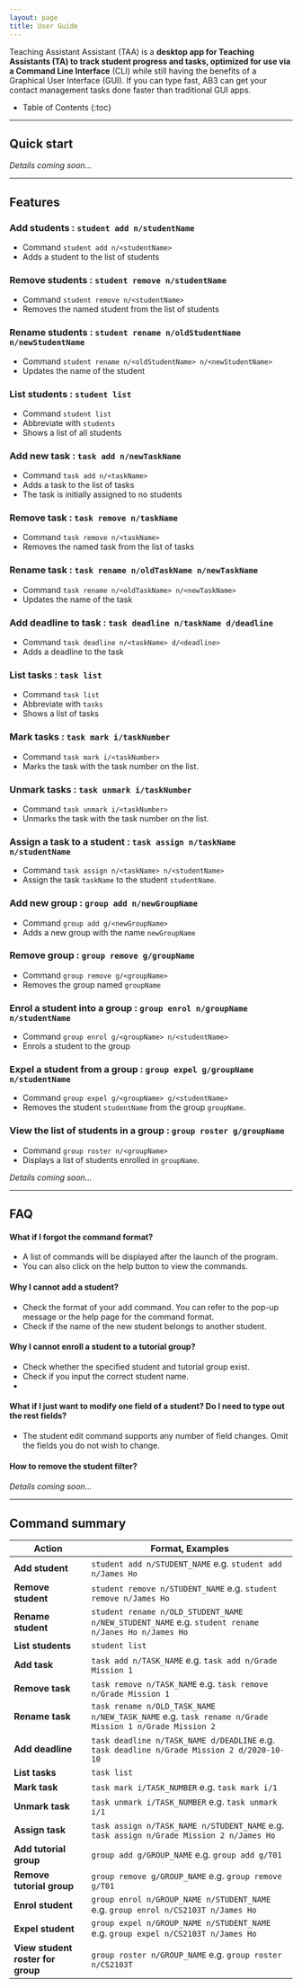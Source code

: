 ```yaml
---
layout: page
title: User Guide
---
```


Teaching Assistant Assistant (TAA) is a **desktop app for Teaching Assistants (TA) to track student progress and tasks,
optimized for use via a Command Line Interface** (CLI) while still having the
benefits of a Graphical User Interface (GUI). If you can type fast, AB3 can get your contact management tasks done
faster than traditional GUI apps.

- Table of Contents
  {:toc}

---

## Quick start

_Details coming soon..._

---

## Features

### Add students : `student add n/studentName`

- Command `student add n/<studentName>`
- Adds a student to the list of students

### Remove students : `student remove n/studentName`

- Command `student remove n/<studentName>`
- Removes the named student from the list of students

### Rename students : `student rename n/oldStudentName n/newStudentName`

- Command `student rename n/<oldStudentName> n/<newStudentName>`
- Updates the name of the student

### List students : `student list`

- Command `student list`
- Abbreviate with `students`
- Shows a list of all students

### Add new task : `task add n/newTaskName`

- Command `task add n/<taskName>`
- Adds a task to the list of tasks
- The task is initially assigned to no students

### Remove task : `task remove n/taskName`

- Command `task remove n/<taskName>`
- Removes the named task from the list of tasks

### Rename task : `task rename n/oldTaskName n/newTaskName`

- Command `task rename n/<oldTaskName> n/<newTaskName>`
- Updates the name of the task

### Add deadline to task : `task deadline n/taskName d/deadline`

- Command `task deadline n/<taskName> d/<deadline>`
- Adds a deadline to the task

### List tasks : `task list`

- Command `task list`
- Abbreviate with `tasks`
- Shows a list of tasks

### Mark tasks : `task mark i/taskNumber`

- Command `task mark i/<taskNumber>`
- Marks the task with the task number on the list.

### Unmark tasks : `task unmark i/taskNumber`

- Command `task unmark i/<taskNumber>`
- Unmarks the task with the task number on the list.

### Assign a task to a student : `task assign n/taskName n/studentName`

- Command `task assign n/<taskName> n/<studentName>`
- Assign the task `taskName` to the student `studentName`.

### Add new group : `group add n/newGroupName`

- Command `group add g/<newGroupName>`
- Adds a new group with the name `newGroupName`


### Remove group : `group remove g/groupName`

- Command `group remove g/<groupName>`
- Removes the group named `groupName`

### Enrol a student into a group : `group enrol n/groupName n/studentName`

- Command `group enrol g/<groupName> n/<studentName>`
- Enrols a student to the group

### Expel a student from a group : `group expel g/groupName n/studentName`

- Command `group expel g/<groupName> g/<studentName>`
- Removes the student `studentName` from the group `groupName`.

### View the list of students in a group : `group roster g/groupName`

- Command `group roster n/<groupName>`
- Displays a list of students enrolled in `groupName`.

_Details coming soon..._

---

## FAQ

#### What if I forgot the command format?
- A list of commands will be displayed after the launch of the program.
- You can also click on the help button to view the commands.

#### Why I cannot add a student?
- Check the format of your add command. You can refer to the pop-up message or the help page for the command format.
- Check if the name of the new student belongs to another student.

#### Why I cannot enroll a student to a tutorial group? 
- Check whether the specified student and tutorial group exist.
- Check if you input the correct student name.
- 
#### What if I just want to modify one field of a student? Do I need to type out the rest fields?
- The student edit command supports any number of field changes. Omit the fields you do not wish to change.

#### How to remove the student filter?

#### 

_Details coming soon..._

---

## Command summary

| Action                            | Format, Examples                                                                                     |
|-----------------------------------|------------------------------------------------------------------------------------------------------|
| **Add student**                   | `student add n/STUDENT_NAME` e.g. `student add n/James Ho`                                           |
| **Remove student**                | `student remove n/STUDENT_NAME` e.g. `student remove n/James Ho`                                     |
| **Rename student**                | `student rename n/OLD_STUDENT_NAME n/NEW_STUDENT_NAME` e.g. `student rename n/Janes Ho n/James Ho`   |
| **List students**                 | `student list`                                                                                       |
| **Add task**                      | `task add n/TASK_NAME` e.g. `task add n/Grade Mission 1`                                             |
| **Remove task**                   | `task remove n/TASK_NAME` e.g. `task remove n/Grade Mission 1`                                       |
| **Rename task**                   | `task rename n/OLD_TASK_NAME n/NEW_TASK_NAME` e.g. `task rename n/Grade Mission 1 n/Grade Mission 2` |
| **Add deadline**                  | `task deadline n/TASK_NAME d/DEADLINE` e.g. `task deadline n/Grade Mission 2 d/2020-10-10`           |
| **List tasks**                    | `task list`                                                                                          |
| **Mark task**                     | `task mark i/TASK_NUMBER` e.g. `task mark i/1`                                                       |
| **Unmark task**                   | `task unmark i/TASK_NUMBER` e.g. `task unmark i/1`                                                   |
| **Assign task**                   | `task assign n/TASK_NAME n/STUDENT_NAME` e.g. `task assign n/Grade Mission 2 n/James Ho`             |
| **Add tutorial group**            | `group add g/GROUP_NAME` e.g. `group add g/T01`                                                      |
| **Remove tutorial group**         | `group remove g/GROUP_NAME` e.g. `group remove g/T01`                                                |
| **Enrol student**                 | `group enrol n/GROUP_NAME n/STUDENT_NAME` e.g. `group enrol n/CS2103T n/James Ho`                    |
| **Expel student**                 | `group expel n/GROUP_NAME n/STUDENT_NAME` e.g. `group expel n/CS2103T n/James Ho`                    |
| **View student roster for group** | `group roster n/GROUP_NAME` e.g. `group roster n/CS2103T`                                            |
